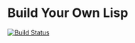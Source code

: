 # Build Your Own Lisp

[![Build Status](https://travis-ci.org/yurrriq/build-your-own-lisp.svg?branch=master)](https://travis-ci.org/yurrriq/build-your-own-lisp)
